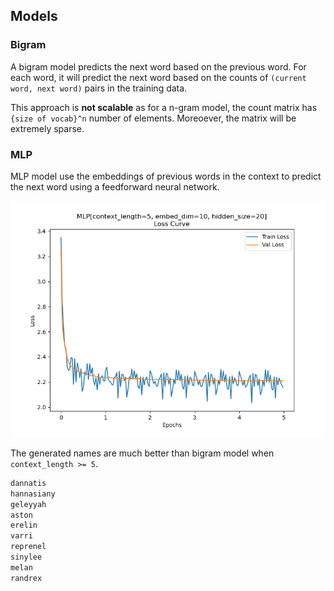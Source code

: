 ## Models

### Bigram

A bigram model predicts the next word based on the previous word. 
For each word, it will predict the next word based on the counts of 
`(current word, next word)` pairs in the training data.

This approach is __not scalable__ as for a n-gram model, the count
matrix has `{size of vocab}^n` number of elements. Moreoever, 
the matrix will be extremely sparse.

### MLP

MLP model use the embeddings of previous words in the context to predict the next word
using a feedforward neural network.

![mlp_loss](plots/mlp_loss_plot.png)

The generated names are much better than bigram model when `context_length >= 5`.

```txt
dannatis
hannasiany
geleyyah
aston
erelin
varri
reprenel
sinylee
melan
randrex
```
